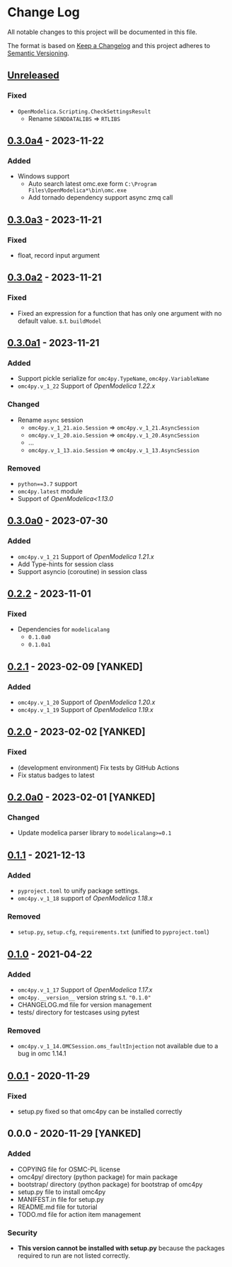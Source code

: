 # Change Log
All notable changes to this project will be documented in this file.

The format is based on [Keep a Changelog](http://keepachangelog.com/)
and this project adheres to [Semantic Versioning](http://semver.org/).

## [Unreleased]

### Fixed

- `OpenModelica.Scripting.CheckSettingsResult`
    - Rename `SENDDATALIBS` => `RTLIBS`

## [0.3.0a4] - 2023-11-22

### Added

- Windows support
    - Auto search latest omc.exe form `C:\Program Files\OpenModelica*\bin\omc.exe`
    - Add tornado dependency support async zmq call

## [0.3.0a3] - 2023-11-21

### Fixed

- float, record input argument

## [0.3.0a2] - 2023-11-21

### Fixed

- Fixed an expression for a function that has only one argument with no default value. s.t. `buildModel`

## [0.3.0a1] - 2023-11-21

### Added

- Support pickle serialize for `omc4py.TypeName`, `omc4py.VariableName`
- `omc4py.v_1_22` Support of _OpenModelica 1.22.x_

### Changed

- Rename `async` session
    - `omc4py.v_1_21.aio.Session` => `omc4py.v_1_21.AsyncSession`
    - `omc4py.v_1_20.aio.Session` => `omc4py.v_1_20.AsyncSession`
    - ...
    - `omc4py.v_1_13.aio.Session` => `omc4py.v_1_13.AsyncSession`

### Removed

- `python==3.7` support
- `omc4py.latest` module
- Support of _OpenModelica<1.13.0_

## [0.3.0a0] - 2023-07-30

### Added

- `omc4py.v_1_21` Support of _OpenModelica 1.21.x_
- Add Type-hints for session class
- Support asyncio (coroutine) in session class

## [0.2.2] - 2023-11-01

### Fixed

- Dependencies for `modelicalang`
    - `0.1.0a0`
    - `0.1.0a1`

## [0.2.1] - 2023-02-09 [YANKED]

### Added

- `omc4py.v_1_20` Support of _OpenModelica 1.20.x_
- `omc4py.v_1_19` Support of _OpenModelica 1.19.x_

## [0.2.0] - 2023-02-02 [YANKED]

### Fixed

- (development environment) Fix tests by GitHub Actions
- Fix status badges to latest

## [0.2.0a0] - 2023-02-01 [YANKED]

### Changed

- Update modelica parser library to `modelicalang>=0.1`

## [0.1.1] - 2021-12-13
### Added
- `pyproject.toml` to unify package settings.
- `omc4py.v_1_18` support of _OpenModelica 1.18.x_

### Removed
- `setup.py`, `setup.cfg`, `requirements.txt` (unified to `pyproject.toml`)

## [0.1.0] - 2021-04-22
### Added
- `omc4py.v_1_17` Support of _OpenModelica 1.17.x_
- `omc4py.__version__` version string s.t. `"0.1.0"`
- CHANGELOG.md file for version management
- tests/ directory for testcases using pytest
### Removed
- `omc4py.v_1_14.OMCSession.oms_faultInjection` not available due to a bug in omc 1.14.1

## [0.0.1] - 2020-11-29
### Fixed
- setup.py fixed so that omc4py can be installed correctly

## 0.0.0 - 2020-11-29 [YANKED]
### Added
- COPYING file for OSMC-PL license
- omc4py/ directory (python package) for main package
- bootstrap/ directory (python package) for bootstrap of omc4py
- setup.py file to install omc4py
- MANIFEST.in file for setup.py
- README.md file for tutorial
- TODO.md file for action item management
### Security
- __This version cannot be installed with setup.py__ because the packages required to run are not listed correctly.

[Unreleased]: https://github.com/ijknabla/OpenModelicaCompilerForPython/compare/v0.3.0a4...HEAD
[0.3.0a4]: https://github.com/ijknabla/OpenModelicaCompilerForPython/compare/v0.3.0a3...v0.3.0a4
[0.3.0a3]: https://github.com/ijknabla/OpenModelicaCompilerForPython/compare/v0.3.0a2...v0.3.0a3
[0.3.0a2]: https://github.com/ijknabla/OpenModelicaCompilerForPython/compare/v0.3.0a1...v0.3.0a2
[0.3.0a1]: https://github.com/ijknabla/OpenModelicaCompilerForPython/compare/v0.3.0a0...v0.3.0a1
[0.3.0a0]: https://github.com/ijknabla/OpenModelicaCompilerForPython/compare/v0.2.2...v0.3.0a0
[0.2.2]: https://github.com/ijknabla/OpenModelicaCompilerForPython/compare/v0.2.1...v0.2.2
[0.2.1]: https://github.com/ijknabla/OpenModelicaCompilerForPython/compare/v0.2.0...v0.2.1
[0.2.0]: https://github.com/ijknabla/OpenModelicaCompilerForPython/compare/v0.2.0a0...v0.2.0
[0.2.0a0]: https://github.com/ijknabla/OpenModelicaCompilerForPython/compare/v0.1.1...v0.2.0a0
[0.1.1]: https://github.com/ijknabla/OpenModelicaCompilerForPython/compare/v0.1.0...v0.1.1
[0.1.0]: https://github.com/ijknabla/OpenModelicaCompilerForPython/compare/v0.0.1...v0.1.0
[0.0.1]: https://github.com/ijknabla/OpenModelicaCompilerForPython/compare/v0.0.0...v0.0.1
[0.0.0]: https://github.com/ijknabla/OpenModelicaCompilerForPython/releases/tag/v0.0.0
